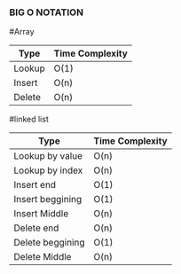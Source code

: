 ### BIG O NOTATION

#Array

| Type   | Time Complexity |
|--------|-----------------|
| Lookup | O(1)            |
| Insert | O(n)            |
| Delete | O(n)            |


#linked list

| Type             | Time Complexity |
|------------------|-----------------|
| Lookup by value  | O(n)            |
| Lookup by index  | O(n)            |
| Insert end       | O(1)            |
| Insert beggining | O(1)            |
| Insert Middle    | O(n)            |
| Delete end       | O(n)            |
| Delete beggining | O(1)            |
| Delete Middle    | O(n)            |


